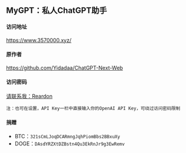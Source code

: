 ## MyGPT：私人ChatGPT助手



#### 访问地址
https://www.3570000.xyz/

#### 原作者
https://github.com/Yidadaa/ChatGPT-Next-Web

#### 访问密码
[请联系我：Reardon](https://twitter.com/ReardonYang)

`注：也可在设置，API Key一栏中直接输入你的OpenAI API Key，可绕过访问密码限制`

#### 捐赠
* BTC：`321sCmLJoqDCARmngJqhPiomBbs2BBxuXy`
* DOGE：`DAsdYRZXtDZBstn4Qu3EkRnJr9g3EwRemv`
